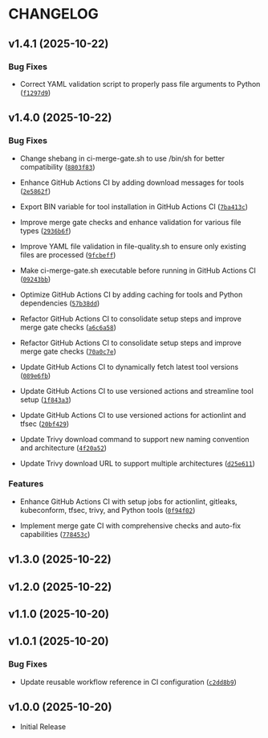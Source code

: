 # CHANGELOG

<!-- version list -->

## v1.4.1 (2025-10-22)

### Bug Fixes

- Correct YAML validation script to properly pass file arguments to Python
  ([`f1297d9`](https://github.com/CalebSargeant/pre-commit-hooks/commit/f1297d918e1187b66587079ca3336528617be8b9))


## v1.4.0 (2025-10-22)

### Bug Fixes

- Change shebang in ci-merge-gate.sh to use /bin/sh for better compatibility
  ([`8803f83`](https://github.com/CalebSargeant/pre-commit-hooks/commit/8803f8317aacf53658ad2b5afcd12c87395deaf5))

- Enhance GitHub Actions CI by adding download messages for tools
  ([`2e5862f`](https://github.com/CalebSargeant/pre-commit-hooks/commit/2e5862f3557c6f73560b2e75d2a776370cbc3b11))

- Export BIN variable for tool installation in GitHub Actions CI
  ([`7ba413c`](https://github.com/CalebSargeant/pre-commit-hooks/commit/7ba413c99e04ef69b47e9d2e3a669757b80fb359))

- Improve merge gate checks and enhance validation for various file types
  ([`2936b6f`](https://github.com/CalebSargeant/pre-commit-hooks/commit/2936b6f2dcb1e7a1d52c393469a2927e3fc963dc))

- Improve YAML file validation in file-quality.sh to ensure only existing files are processed
  ([`9fcbeff`](https://github.com/CalebSargeant/pre-commit-hooks/commit/9fcbeffb965ecf0881458669c1e396f31fcd530d))

- Make ci-merge-gate.sh executable before running in GitHub Actions CI
  ([`09243bb`](https://github.com/CalebSargeant/pre-commit-hooks/commit/09243bb4f7f66d7ccccd158e901e54e51ffe4fde))

- Optimize GitHub Actions CI by adding caching for tools and Python dependencies
  ([`57b38dd`](https://github.com/CalebSargeant/pre-commit-hooks/commit/57b38dd41259c8d9d7f1e7bc0abdda24fa1184d9))

- Refactor GitHub Actions CI to consolidate setup steps and improve merge gate checks
  ([`a6c6a58`](https://github.com/CalebSargeant/pre-commit-hooks/commit/a6c6a58c5e15ca947bf596dc4854b8a8c66f3b29))

- Refactor GitHub Actions CI to consolidate setup steps and improve merge gate checks
  ([`70a0c7e`](https://github.com/CalebSargeant/pre-commit-hooks/commit/70a0c7e5e22a95f5cba71b8cbb225c3cac88af19))

- Update GitHub Actions CI to dynamically fetch latest tool versions
  ([`089e6fb`](https://github.com/CalebSargeant/pre-commit-hooks/commit/089e6fb6938d497230c1fc069315bb0b35750b03))

- Update GitHub Actions CI to use versioned actions and streamline tool setup
  ([`1f843a3`](https://github.com/CalebSargeant/pre-commit-hooks/commit/1f843a38f6054715201aab78eae02575f43d6d98))

- Update GitHub Actions CI to use versioned actions for actionlint and tfsec
  ([`20bf429`](https://github.com/CalebSargeant/pre-commit-hooks/commit/20bf429de5f8c95717df168f78ddb023536031c2))

- Update Trivy download command to support new naming convention and architecture
  ([`4f20a52`](https://github.com/CalebSargeant/pre-commit-hooks/commit/4f20a52944b48673716d24a4baaa6aa44760a3eb))

- Update Trivy download URL to support multiple architectures
  ([`d25e611`](https://github.com/CalebSargeant/pre-commit-hooks/commit/d25e61190ca6a1c770811ad41e06c945783bce7a))

### Features

- Enhance GitHub Actions CI with setup jobs for actionlint, gitleaks, kubeconform, tfsec, trivy, and
  Python tools
  ([`0f94f02`](https://github.com/CalebSargeant/pre-commit-hooks/commit/0f94f02a3947ef64978638456e35a45b95532bdc))

- Implement merge gate CI with comprehensive checks and auto-fix capabilities
  ([`778453c`](https://github.com/CalebSargeant/pre-commit-hooks/commit/778453c3766423ba7da31053bf72fc72878aa88a))


## v1.3.0 (2025-10-22)


## v1.2.0 (2025-10-22)


## v1.1.0 (2025-10-20)


## v1.0.1 (2025-10-20)

### Bug Fixes

- Update reusable workflow reference in CI configuration
  ([`c2dd8b9`](https://github.com/CalebSargeant/pre-commit-hooks/commit/c2dd8b9a45e64d2e97edc8370cafb25a64ee3e21))


## v1.0.0 (2025-10-20)

- Initial Release
